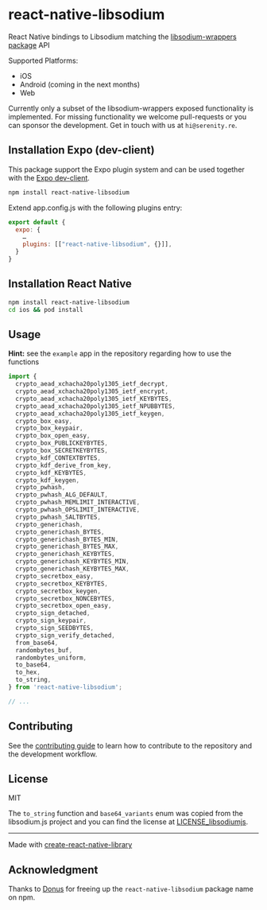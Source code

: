 # react-native-libsodium

React Native bindings to Libsodium matching the [libsodium-wrappers package](https://www.npmjs.com/package/libsodium-wrappers) API

Supported Platforms:

- iOS
- Android (coming in the next months)
- Web

Currently only a subset of the libsodium-wrappers exposed functionality is implemented. For missing functionality we welcome pull-requests or you can sponsor the development. Get in touch with us at `hi@serenity.re`.

## Installation Expo (dev-client)

This package support the Expo plugin system and can be used together with the [Expo dev-client](https://docs.expo.dev/clients/introduction/).

```sh
npm install react-native-libsodium
```

Extend app.config.js with the following plugins entry:

```js
export default {
  expo: {
    …
    plugins: [["react-native-libsodium", {}]],
  }
}
```

## Installation React Native

```sh
npm install react-native-libsodium
cd ios && pod install
```

## Usage

**Hint:** see the `example` app in the repository regarding how to use the functions

```js
import {
  crypto_aead_xchacha20poly1305_ietf_decrypt,
  crypto_aead_xchacha20poly1305_ietf_encrypt,
  crypto_aead_xchacha20poly1305_ietf_KEYBYTES,
  crypto_aead_xchacha20poly1305_ietf_NPUBBYTES,
  crypto_aead_xchacha20poly1305_ietf_keygen,
  crypto_box_easy,
  crypto_box_keypair,
  crypto_box_open_easy,
  crypto_box_PUBLICKEYBYTES,
  crypto_box_SECRETKEYBYTES,
  crypto_kdf_CONTEXTBYTES,
  crypto_kdf_derive_from_key,
  crypto_kdf_KEYBYTES,
  crypto_kdf_keygen,
  crypto_pwhash,
  crypto_pwhash_ALG_DEFAULT,
  crypto_pwhash_MEMLIMIT_INTERACTIVE,
  crypto_pwhash_OPSLIMIT_INTERACTIVE,
  crypto_pwhash_SALTBYTES,
  crypto_generichash,
  crypto_generichash_BYTES,
  crypto_generichash_BYTES_MIN,
  crypto_generichash_BYTES_MAX,
  crypto_generichash_KEYBYTES,
  crypto_generichash_KEYBYTES_MIN,
  crypto_generichash_KEYBYTES_MAX,
  crypto_secretbox_easy,
  crypto_secretbox_KEYBYTES,
  crypto_secretbox_keygen,
  crypto_secretbox_NONCEBYTES,
  crypto_secretbox_open_easy,
  crypto_sign_detached,
  crypto_sign_keypair,
  crypto_sign_SEEDBYTES,
  crypto_sign_verify_detached,
  from_base64,
  randombytes_buf,
  randombytes_uniform,
  to_base64,
  to_hex,
  to_string,
} from 'react-native-libsodium';

// ...
```

## Contributing

See the [contributing guide](CONTRIBUTING.md) to learn how to contribute to the repository and the development workflow.

## License

MIT

The `to_string` function and `base64_variants` enum was copied from the libsodium.js project and you can find the license at [LICENSE_libsodiumjs](LICENSE_libsodiumjs).

---

Made with [create-react-native-library](https://github.com/callstack/react-native-builder-bob)

## Acknowledgment

Thanks to [Donus](https://github.com/donus3) for freeing up the `react-native-libsodium` package name on npm.
